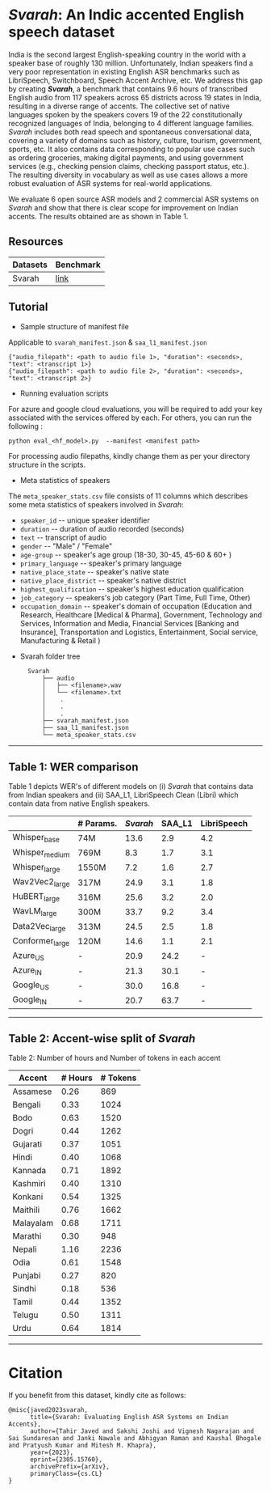 # *Svarah*: An Indic accented English speech dataset

India is the second largest English-speaking country in the world with a speaker base of roughly 130 million. 
Unfortunately, Indian speakers find a very poor representation in existing English ASR benchmarks such as LibriSpeech, Switchboard, Speech Accent Archive, etc. 
We address this gap by creating ***Svarah***, a benchmark that contains 9.6 hours of transcribed English audio from 117 speakers across 65 districts across 19 states in India, resulting in a diverse range of accents. The collective set of native languages spoken by the speakers covers 19 of the 22 constitutionally recognized languages of India, belonging to 4 different language families.
*Svarah*  includes both read speech and spontaneous conversational data, covering a variety of domains such as history, culture, tourism, government, sports, etc. It also contains data corresponding to popular use cases such as ordering groceries, making digital payments, and using government services (e.g., checking pension claims, checking passport status, etc.). The resulting diversity in vocabulary as well as use cases allows a more robust evaluation of ASR systems for real-world applications. 

We evaluate 6 open source ASR models and 2 commercial ASR systems on *Svarah* and show that there is clear scope for improvement on Indian accents. The results obtained are as shown in Table 1. 

## Resources
 

|Datasets | Benchmark |
| - | - |
| Svarah | [link](https://huggingface.co/datasets/ai4bharat/Svarah) |

## Tutorial

  - Sample structure of manifest file 

  Applicable to `svarah_manifest.json` & `saa_l1_manifest.json`

```
{"audio_filepath": <path to audio file 1>, "duration": <seconds>, "text": <transcript 1>}
{"audio_filepath": <path to audio file 2>, "duration": <seconds>, "text": <transcript 2>}

```
 - Running evaluation scripts

For azure and google cloud evaluations, you will be required to add your key associated with the services offered by each. For others, you can run the following : 

 ```
 python eval_<hf_model>.py  --manifest <manifest path>
 ```
For processing audio filepaths, kindly change them as per your directory structure in the scripts.


  - Meta statistics of speakers
   
   The `meta_speaker_stats.csv` file consists of 11 columns which describes some meta statistics of speakers involved in *Svarah*: 

* `speaker_id` -- unique speaker identifier
* `duration` -- duration of audio recorded (seconds)
* `text` -- transcript of audio
* `gender` -- "Male" / "Female"
* `age-group` -- speaker's age group (18-30, 30-45, 45-60 & 60+ )
* `primary_language` -- speaker's primary language 
* `native_place_state` -- speaker's native state 
* `native_place_district` -- speaker's native district
* `highest_qualification` -- speaker's highest education qualification
* `job_category` -- speakers's job category (Part Time, Full Time, Other)
* `occupation_domain` -- speaker's domain of occupation (Education and Research, Healthcare [Medical & Pharma], Government, Technology and Services, Information and Media, Financial Services [Banking and Insurance], Transportation and Logistics, Entertainment, Social service, Manufacturing & Retail  )
    

 - Svarah folder tree

    ```
      Svarah
          ├── audio
          │   ├── <filename>.wav
          │   └── <filename>.txt     
          │    .
          │    .
          │    .
          ├── svarah_manifest.json
          ├── saa_l1_manifest.json
          └── meta_speaker_stats.csv    
    ```


***

## Table 1: WER comparison

Table 1 depicts WER's of different models on (i) *Svarah* that contains data from Indian speakers and (ii) SAA\_L1, LibriSpeech Clean (Libri) which contain data from native English speakers.

|                                                                                               | \# Params.                                                                                | *Svarah* | SAA\_L1 | LibriSpeech |
|-----------------------------------------------------------------------------------------------|-------------------------------------------------------------------------------------------|--------|---------|-------|
| Whisper<sub>base</sub>                                                                               | 74M                                                                                       | 13.6   | 2.9     | 4.2   |
| Whisper<sub>medium</sub>                                                                            | 769M                                                                                      | 8.3    | 1.7     | 3.1   |
| Whisper<sub>large</sub>                                                                             | 1550M                                                                                     | 7.2    | 1.6     | 2.7   |
| Wav2Vec2<sub>large</sub>                                                                            | 317M                                                                                      | 24.9   | 3.1     | 1.8   |
| HuBERT<sub>large</sub>                                                                              | 316M                                                                                      | 25.6   | 3.2     | 2.0   |
| WavLM<sub>large</sub>                                                                               | 300M                                                                                      | 33.7   | 9.2     | 3.4   |
| Data2Vec<sub>large</sub>                                                                            | 313M                                                                                      | 24.5   | 2.5     | 1.8   |
| Conformer<sub>large</sub>                                                                           | 120M                                                                                      | 14.6   | 1.1     | 2.1   |
| Azure<sub>US</sub>                                                                                  | -                                                                                         | 20.9   | 24.2    | -     |
| Azure<sub>IN</sub>                                                                                  | -                                                                                         | 21.3   | 30.1    | -     |
| Google<sub>US</sub>                                                                                 | -                                                                                         | 30.0   | 16.8    | -     |
| Google<sub>IN</sub>                                                                                 | -                                                                                         | 20.7   | 63.7    | -     |

***
## Table 2: Accent-wise split of *Svarah*

Table 2: Number of hours and Number of tokens in each accent

| Accent | # Hours |# Tokens |
|---------------|-------------------|--------------------|
| Assamese      | 0.26              | 869                |
| Bengali       | 0.33              | 1024               |
| Bodo          | 0.63              | 1520               |
| Dogri         | 0.44              | 1262               |
| Gujarati      | 0.37              | 1051               |
| Hindi         | 0.40              | 1068               |
| Kannada       | 0.71              | 1892               |
| Kashmiri      | 0.40              | 1310               |
| Konkani       | 0.54              | 1325               |
| Maithili      | 0.76              | 1662               |
| Malayalam     | 0.68              | 1711               |
| Marathi       | 0.30              | 948                |
| Nepali        | 1.16              | 2236               |
| Odia          | 0.61              | 1548               |
| Punjabi       | 0.27              | 820                |
| Sindhi        | 0.18              | 536                |
| Tamil         | 0.44              | 1352               |
| Telugu        | 0.50              | 1311               |
| Urdu          | 0.64              | 1814               |









***
# Citation
If you benefit from this dataset, kindly cite as follows:

```
@misc{javed2023svarah,
      title={Svarah: Evaluating English ASR Systems on Indian Accents}, 
      author={Tahir Javed and Sakshi Joshi and Vignesh Nagarajan and Sai Sundaresan and Janki Nawale and Abhigyan Raman and Kaushal Bhogale and Pratyush Kumar and Mitesh M. Khapra},
      year={2023},
      eprint={2305.15760},
      archivePrefix={arXiv},
      primaryClass={cs.CL}
}
```

